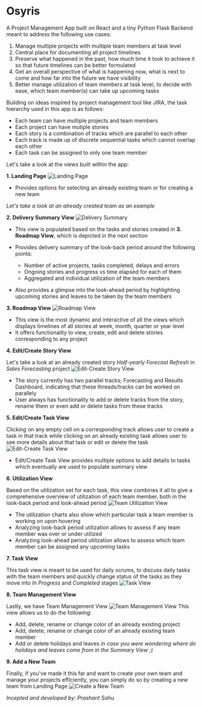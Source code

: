 # Osyris

A Project Management App built on React and a tiny Python Flask Backend meant to address the following use cases:
1. Manage multiple projects with multiple team members at task level
2. Central place for documenting all project timelines
3. Preserve what happened in the past, how much time it took to achieve it so that future timelines can be better formulated
4. Get an overall perspective of what is happening now, what is next to come and how far into the future we have visibility
5. Better manage utilization of team members at task level, to decide with ease, which team member(s) can take up upcoming tasks

Building on ideas inspired by project management tool like JIRA, the task hierarchy used in this app is as follows:
- Each team can have multiple projects and team members
- Each project can have mutiple stories
- Each story is a combination of tracks which are parallel to each other
- Each track is made up of discrete sequential tasks which cannot overlap each other
- Each task can be assigned to only one team member

Let's take a look at the views built within the app:

**1. Landing Page**
![Landing Page](https://user-images.githubusercontent.com/33143837/132480055-80c0895c-08d2-42c6-8c43-0de3f050fcb7.png)
- Provides options for selecting an already existing team or for creating a new team

*Let's take a look at an already created team as an example*


**2. Delivery Summary View**
![Delivery Summary](https://user-images.githubusercontent.com/33143837/132480655-306ec5f2-6512-4540-85e0-a24721df8405.png)
- This view is populated based on the tasks and stories created in **3. Roadmap View**, which is depicted in the next section
- Provides delivery summary of the look-back period around the following points:
  - Number of active projects, tasks completed, delays and errors
  - Ongoing stories and progress vs time elapsed for each of them
  - Aggregated and individual utilization of the team members
  
- Also provides a glimpse into the look-ahead period by highlighting upcoming stories and leaves to be taken by the team members



**3. Roadmap View**
![Roadmap View](https://user-images.githubusercontent.com/33143837/132488934-eed8de9b-e44c-4c91-8bd8-2a50c20b45ff.png)
- This view is the most dynamic and interactive of all the views which displays timelines of all stories at week, month, quarter or year level
- It offers functionality to view, create, edit and delete stories corresponding to any project



**4. Edit/Create Story View**

Let's take a look at an already created story *Half-yearly Forecast Refresh* in *Sales Forecasting* project 
![Edit-Create Story View](https://user-images.githubusercontent.com/33143837/132489181-f2c3198a-f5bd-4df4-8aa0-9960008bc214.png)
- The story currently has two parallel tracks; Forecasting and Results Dashboard, indicating that these threads/tracks can be worked on parallely
- User always has functionality to add or delete tracks from the story, rename them or even add or delete tasks from these tracks



**5. Edit/Create Task View**

Clicking on any empty cell on a corresponding track allows user to create a task in that track while clicking on an already existing task allows user to see more details about that task or edit or delete the task
![Edit-Create Task View](https://user-images.githubusercontent.com/33143837/132490293-8ad53862-0c15-454d-b8e8-2e3899d2a7a5.png)
- Edit/Create Task View provides multiple options to add details to tasks which eventually are used to populate summary view


**6. Utilization View**

Based on the utilization set for each task, this view combines it all to give a comprehensive overview of utilization of each team member, both in the look-back period and look-ahead period
![Team Utilization View](https://user-images.githubusercontent.com/33143837/132491684-5b575b5e-bf62-4854-acdc-b54081da84db.png)
- The utilization charts also show which particular task a team member is working on upon hovering
- Analyzing look-back period utilization allows to assess if any team member was over or under utilized
- Analyzing look-ahead period utilization allows to assess which team member can be assigned any upcoming tasks


**7. Task View**

This task view is meant to be used for daily scrums, to discuss daily tasks with the team members and quickly change status of the tasks as they move into *In Progress* and *Completed* stages
![Task View](https://user-images.githubusercontent.com/33143837/132492463-5cb68eb4-1720-4c86-b323-a0181fd03b59.png)


**8. Team Management View**

Lastly, we have Team Management View
![Team Management View](https://user-images.githubusercontent.com/33143837/132492705-2555a28a-1b64-49d7-bb51-536734b79a55.png)
This view allows us to do the following:
- Add, delete, rename or change color of an already existing project
- Add, delete, rename or change color of an already existing team member
- Add or delete holidays and leaves *in case you were wondering where do holidays and leaves come from in the Summary View ;)*


**9. Add a New Team**

Finally, if you've made it this far and want to create your own team and manage your projects efficiently, you can simply do so by creating a new team from Landing Page
![Create a New Team](https://user-images.githubusercontent.com/33143837/132493264-fd4a9fab-d890-441f-992d-203eaf0b9a1d.png)


*Incepted and developed by:
Prashant Sahu*
